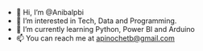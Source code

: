 - 👋 Hi, I’m @Anibalpbi
- 👀 I’m interested in Tech, Data and Programming.
- 🌱 I’m currently learning Python, Power BI and Arduino
- 📫 You can reach me at apinochetb@gmail.com

<!---
Anibalpbi/Anibalpbi is a ✨ special ✨ repository because its `README.md` (this file) appears on your GitHub profile.
You can click the Preview link to take a look at your changes.
--->
